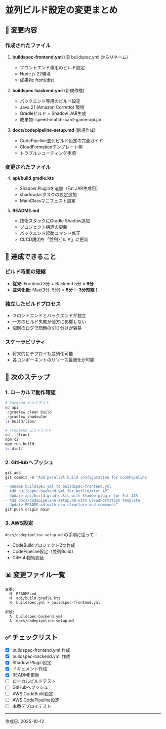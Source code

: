 # 並列ビルド設定の変更まとめ

## 📝 変更内容

### 作成されたファイル

1. **buildspec-frontend.yml** (旧 buildspec.yml からリネーム)
   - フロントエンド専用のビルド設定
   - Node.js 22環境
   - 成果物: front/dist

2. **buildspec-backend.yml** (新規作成)
   - バックエンド専用のビルド設定
   - Java 21 (Amazon Corretto) 環境
   - Gradleビルド + Shadow JAR生成
   - 成果物: speed-match-card-game-api.jar

3. **docs/codepipeline-setup.md** (新規作成)
   - CodePipeline並列ビルド設定の完全ガイド
   - CloudFormationテンプレート例
   - トラブルシューティング手順

### 変更されたファイル

4. **api/build.gradle.kts**
   - Shadow Pluginを追加（Fat JAR生成用）
   - shadowJarタスクの設定追加
   - MainClassマニフェスト設定

5. **README.md**
   - 技術スタックにGradle Shadow追加
   - プロジェクト構造の更新
   - バックエンド起動コマンド修正
   - CI/CD説明を「並列ビルド」に更新

## 🎯 達成できること

### ビルド時間の短縮
- **従来**: Frontend 3分 + Backend 5分 = **8分**
- **並列化後**: Max(3分, 5分) = **5分** ✨ **3分短縮！**

### 独立したビルドプロセス
- フロントエンドとバックエンドが独立
- 一方のビルド失敗が他方に影響しない
- 個別のログで問題の切り分けが容易

### スケーラビリティ
- 将来的にデプロイも並列化可能
- 各コンポーネントのリソース最適化が可能

## 🔧 次のステップ

### 1. ローカルで動作確認

```powershell
# Backend ビルドテスト
cd api
./gradlew clean build
./gradlew shadowJar
ls build/libs/

# Frontend ビルドテスト
cd ../front
npm ci
npm run build
ls dist/
```

### 2. GitHubへプッシュ

```powershell
git add .
git commit -m "Add parallel build configuration for CodePipeline

- Rename buildspec.yml to buildspec-frontend.yml
- Add buildspec-backend.yml for Kotlin/Ktor API
- Update api/build.gradle.kts with Shadow plugin for Fat JAR
- Add docs/codepipeline-setup.md with CloudFormation template
- Update README.md with new structure and commands"
git push origin main
```

### 3. AWS設定

`docs/codepipeline-setup.md` の手順に従って：
- CodeBuildプロジェクト2つ作成
- CodePipeline設定（並列Build）
- GitHub接続認証

## 📊 変更ファイル一覧

```
変更:
  M  README.md
  M  api/build.gradle.kts
  R  buildspec.yml → buildspec-frontend.yml

新規:
  A  buildspec-backend.yml
  A  docs/codepipeline-setup.md
```

## ✅ チェックリスト

- [x] buildspec-frontend.yml 作成
- [x] buildspec-backend.yml 作成
- [x] Shadow Plugin設定
- [x] ドキュメント作成
- [x] README更新
- [ ] ローカルビルドテスト
- [ ] GitHubへプッシュ
- [ ] AWS CodeBuild設定
- [ ] AWS CodePipeline設定
- [ ] 本番デプロイテスト

---

作成日: 2025-10-12
